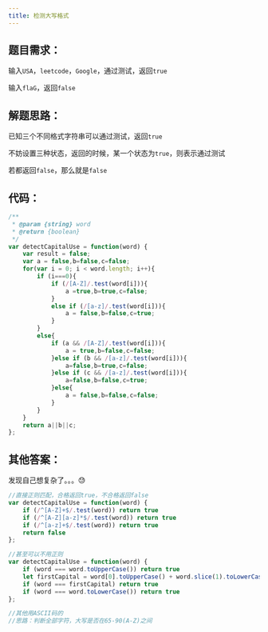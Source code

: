 ```yaml
---
title: 检测大写格式
---
```

## 题目需求：

输入`USA`，`leetcode`，`Google`，通过测试，返回`true`

输入`flaG`，返回`false`

## 解题思路：

已知三个不同格式字符串可以通过测试，返回`true`

不妨设置三种状态，返回的时候，某一个状态为`true`，则表示通过测试

若都返回`false`，那么就是`false`

## 代码：

```javascript
/**
 * @param {string} word
 * @return {boolean}
 */
var detectCapitalUse = function(word) {
    var result = false;
    var a = false,b=false,c=false;
    for(var i = 0; i < word.length; i++){
        if (i===0){
            if (/[A-Z]/.test(word[i])){
                a =true,b=true,c=false;
            }
            else if (/[a-z]/.test(word[i])){
                a = false,b=false,c=true;   
            }
        }
        else{
            if (a && /[A-Z]/.test(word[i])){
                a = true,b=false,c=false;
            }else if (b && /[a-z]/.test(word[i])){
                a=false,b=true,c=false;
            }else if (c && /[a-z]/.test(word[i])){
                a=false,b=false,c=true;
            }else{
                a = false,b=false,c=false;
            }
        }
    }
    return a||b||c;
};
```

## 其他答案：

发现自己想复杂了。。。😓

```javascript
//直接正则匹配，合格返回true，不合格返回false
var detectCapitalUse = function(word) {
    if (/^[A-Z]+$/.test(word)) return true
    if (/^[A-Z][a-z]*$/.test(word)) return true
    if (/^[a-z]+$/.test(word)) return true
    return false
};

//甚至可以不用正则
var detectCapitalUse = function(word) {
    if (word === word.toUpperCase()) return true
    let firstCapital = word[0].toUpperCase() + word.slice(1).toLowerCase()
    if (word === firstCapital) return true
    if (word === word.toLowerCase()) return true
};

//其他用ASCII码的
//思路：判断全部字符，大写是否在65-90(A-Z)之间
```

